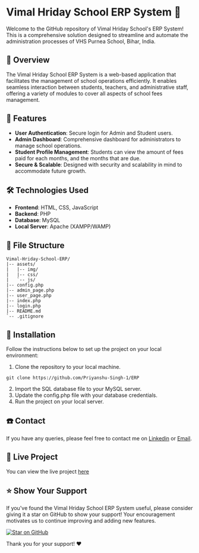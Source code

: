 # Vimal Hriday School ERP System :school:

Welcome to the GitHub repository of Vimal Hriday School's ERP System! This is a comprehensive solution designed to streamline and automate the administration processes of VHS Purnea School, Bihar, India.

## :page_facing_up: Overview

The Vimal Hriday School ERP System is a web-based application that facilitates the management of school operations efficiently. It enables seamless interaction between students, teachers, and administrative staff, offering a variety of modules to cover all aspects of school fees management.

## :rocket: Features

- **User Authentication**: Secure login for Admin and Student users.
- **Admin Dashboard**: Comprehensive dashboard for administrators to manage school operations.
- **Student Profile Management**: Students can view the amount of fees paid for each months, and the months that are due.
- **Secure & Scalable**: Designed with security and scalability in mind to accommodate future growth.

## :hammer_and_wrench: Technologies Used

- **Frontend**: HTML, CSS, JavaScript
- **Backend**: PHP
- **Database**: MySQL
- **Local Server**: Apache (XAMPP/WAMP)

## :file_folder: File Structure

```plaintext
Vimal-Hriday-School-ERP/
|-- assets/
|   |-- img/
|   |-- css/
|   `-- js/
|-- config.php
|-- admin_page.php
|-- user_page.php
|-- index.php
|-- login.php
|-- README.md
`-- .gitignore
```

## :construction_worker: Installation

Follow the instructions below to set up the project on your local environment:

1. Clone the repository to your local machine.
```
git clone https://github.com/Priyanshu-Singh-1/ERP
```
2. Import the SQL database file to your MySQL server.
3. Update the config.php file with your database credentials.
4. Run the project on your local server.



## :phone: Contact
If you have any queries, please feel free to contact me on [Linkedin](https://www.linkedin.com/in/sublime-priyanshu/) or [Email](priyanshu.ps@outlook.com).

## :rocket: Live Project
You can view the live project [here](https://vhspureneaerp.com)

## :star: Show Your Support

If you've found the Vimal Hriday School ERP System useful, please consider giving it a star on GitHub to show your support! Your encouragement motivates us to continue improving and adding new features.

[![Star on GitHub](https://img.shields.io/github/stars/your_username/Vimal-Hriday-School-ERP.svg?style=social)](https://github.com/Priyanshu-Singh-1/ERP/stargazers)

Thank you for your support! :heart:


